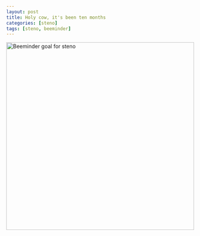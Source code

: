 ```yaml
---
layout: post
title: Holy cow, it's been ten months
categories: [steno]
tags: [steno, beeminder]
---
```


<a href="https://www.beeminder.com/jladdjr/steno"><img alt="Beeminder goal for steno" title="Beeminder goal for steno" src="https://www.beeminder.com/jladdjr/steno/graph" width="500" /></a>
